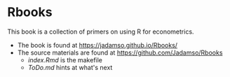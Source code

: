 # Rbooks

This book is a collection of primers on using R for econometrics.

* The book is found at https://jadamso.github.io/Rbooks/
* The source materials are found at https://github.com/Jadamso/Rbooks
  * *index.Rmd* is the makefile
  * *ToDo.md* hints at what's next
